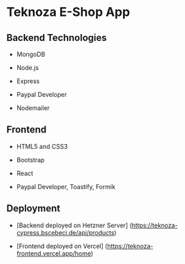 # Teknoza E-Shop App

## Backend Technologies

- MongoDB

- Node.js

- Express

- Paypal Developer

- Nodemailer

## Frontend

- HTML5 and CSS3

- Bootstrap

- React

- Paypal Developer, Toastify, Formik

## Deployment

- [Backend deployed on Hetzner Server] (https://teknoza-cypress.bscebeci.de/api/products)

- [Frontend deployed on Vercel] (https://teknoza-frontend.vercel.app/home)
